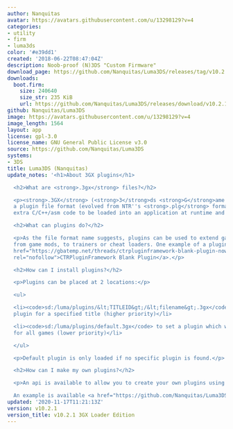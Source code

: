 ```yaml
---
author: Nanquitas
avatar: https://avatars.githubusercontent.com/u/13298129?v=4
categories:
- utility
- firm
- luma3ds
color: '#e39dd1'
created: '2018-06-22T08:47:04Z'
description: Noob-proof (N)3DS "Custom Firmware"
download_page: https://github.com/Nanquitas/Luma3DS/releases/tag/v10.2.1
downloads:
  boot.firm:
    size: 240640
    size_str: 235 KiB
    url: https://github.com/Nanquitas/Luma3DS/releases/download/v10.2.1/boot.firm
github: Nanquitas/Luma3DS
image: https://avatars.githubusercontent.com/u/13298129?v=4
image_length: 1564
layout: app
license: gpl-3.0
license_name: GNU General Public License v3.0
source: https://github.com/Nanquitas/Luma3DS
systems:
- 3DS
title: Luma3DS (Nanquitas)
update_notes: '<h1>About 3GX plugins</h1>

  <h2>What are <strong>.3gx</strong> files?</h2>

  <p><strong>.3GX</strong> (<strong>3</strong>ds <strong>G</strong>ame e<strong>X</strong>tension)  is
  a plugin file format (evolved from NTR''s <strong>.plg</strong> format) which allows
  extra C/C++/asm code to be loaded into an application at runtime and then executed.</p>

  <h2>What can plugins do?</h2>

  <p>As the file format name suggests, plugins can be used to extend game functionality,
  from game mods, to trainers or cheat loaders. One example of a plugin is the <a
  href="https://gbatemp.net/threads/ctrpluginframework-blank-plugin-now-with-action-replay.487729/"
  rel="nofollow">CTRPluginFramework Blank Plugin</a>.</p>

  <h2>How can I install plugins?</h2>

  <p>Plugins can be placed at 2 locations:</p>

  <ul>

  <li><code>sd:/luma/plugins/&lt;TITLEID&gt;/&lt;filename&gt;.3gx</code> to set a
  plugin for a specified title (higher priority)</li>

  <li><code>sd:/luma/plugins/default.3gx</code> to set a plugin which would be loaded
  for all games (lower priority)</li>

  </ul>

  <p>Default plugin is only loaded if no specific plugin is found.</p>

  <h2>How can I make my own plugins?</h2>

  <p>An api is available to allow you to create your own plugins using a menu easily.<br>

  An example is available <a href="https://github.com/Nanquitas/Luma3DS-Plugin-sample">here</a>.</p>'
updated: '2020-11-17T11:21:13Z'
version: v10.2.1
version_title: v10.2.1 3GX Loader Edition
---
```

